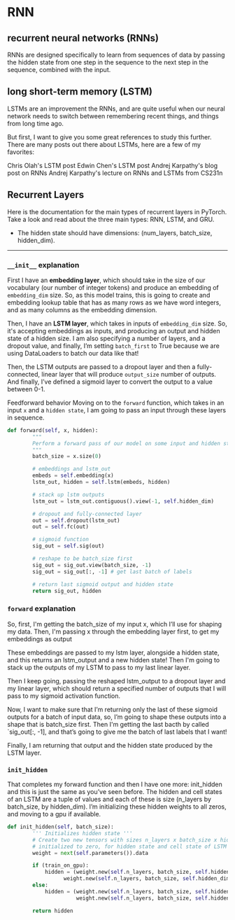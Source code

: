 # RNN

##  recurrent neural networks (RNNs) 
RNNs are designed specifically to learn from sequences of data by passing the hidden state from one step in the sequence to the next step in the sequence, combined with the input.  

## long short-term memory (LSTM)
LSTMs are an improvement the RNNs, and are quite useful when our neural network needs to switch between remembering recent things, and things from long time ago.


But first, I want to give you some great references to study this further. There are many posts out there about LSTMs, here are a few of my favorites:

Chris Olah's LSTM post
Edwin Chen's LSTM post
Andrej Karpathy's blog post on RNNs
Andrej Karpathy's lecture on RNNs and LSTMs from CS231n

## Recurrent Layers
Here is the documentation for the main types of recurrent layers in PyTorch. Take a look and read about the three main types: RNN, LSTM, and GRU.

- The hidden state should have dimensions: (num_layers, batch_size, hidden_dim).

---

### `__init__` explanation
First I have an **embedding layer**, which should take in the size of our vocabulary (our number of integer tokens) and produce an embedding of `embedding_dim` size. So, as this model trains, this is going to create and embedding lookup table that has as many rows as we have word integers, and as many columns as the embedding dimension.

Then, I have an **LSTM layer**, which takes in inputs of `embedding_dim` size. So, it's accepting embeddings as inputs, and producing an output and hidden state of a hidden size. I am also specifying a number of layers, and a dropout value, and finally, I’m setting `batch_first` to True because we are using DataLoaders to batch our data like that!

Then, the LSTM outputs are passed to a dropout layer and then a fully-connected, linear layer that will produce `output_size` number of outputs. And finally, I’ve defined a sigmoid layer to convert the output to a value between 0-1.

Feedforward behavior
Moving on to the `forward` function, which takes in an input `x` and a `hidden state`, I am going to pass an input through these layers in sequence.

```python
def forward(self, x, hidden):
        """
        Perform a forward pass of our model on some input and hidden state.
        """
        batch_size = x.size(0)

        # embeddings and lstm_out
        embeds = self.embedding(x)
        lstm_out, hidden = self.lstm(embeds, hidden)

        # stack up lstm outputs
        lstm_out = lstm_out.contiguous().view(-1, self.hidden_dim)

        # dropout and fully-connected layer
        out = self.dropout(lstm_out)
        out = self.fc(out)

        # sigmoid function
        sig_out = self.sig(out)

        # reshape to be batch_size first
        sig_out = sig_out.view(batch_size, -1)
        sig_out = sig_out[:, -1] # get last batch of labels

        # return last sigmoid output and hidden state
        return sig_out, hidden
```

### `forward` explanation
So, first, I'm getting the batch_size of my input x, which I’ll use for shaping my data. Then, I'm passing x through the embedding layer first, to get my embeddings as output

These embeddings are passed to my lstm layer, alongside a hidden state, and this returns an lstm_output and a new hidden state! Then I'm going to stack up the outputs of my LSTM to pass to my last linear layer.

Then I keep going, passing the reshaped lstm_output to a dropout layer and my linear layer, which should return a specified number of outputs that I will pass to my sigmoid activation function.

Now, I want to make sure that I’m returning only the last of these sigmoid outputs for a batch of input data, so, I’m going to shape these outputs into a shape that is batch_size first. Then I'm getting the last bacth by called `sig_out[:, -1], and that’s going to give me the batch of last labels that I want!

Finally, I am returning that output and the hidden state produced by the LSTM layer.

### `init_hidden`
That completes my forward function and then I have one more: init_hidden and this is just the same as you’ve seen before. The hidden and cell states of an LSTM are a tuple of values and each of these is size (n_layers by batch_size, by hidden_dim). I’m initializing these hidden weights to all zeros, and moving to a gpu if available.

```python
def init_hidden(self, batch_size):
        ''' Initializes hidden state '''
        # Create two new tensors with sizes n_layers x batch_size x hidden_dim,
        # initialized to zero, for hidden state and cell state of LSTM
        weight = next(self.parameters()).data

        if (train_on_gpu):
            hidden = (weight.new(self.n_layers, batch_size, self.hidden_dim).zero_().cuda(),
                  weight.new(self.n_layers, batch_size, self.hidden_dim).zero_().cuda())
        else:
            hidden = (weight.new(self.n_layers, batch_size, self.hidden_dim).zero_(),
                      weight.new(self.n_layers, batch_size, self.hidden_dim).zero_())

        return hidden
```


